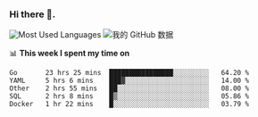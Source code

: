 ### Hi there 👋. 

<!-- **runtu666/runtu666** is a ✨ _special_ ✨ repository because its `README.md` (this file) appears on your GitHub profile. -->


![Most Used Languages](https://github-readme-stats.vercel.app/api/top-langs/?username=runtu666&theme=cobalt&layout=compact&hide=javascript,html)
![我的 GitHub 数据](https://github-readme-stats.vercel.app/api?username=runtu666&show_icons=true&theme=cobalt&count_private=true&line_height=20)


📊 **This week I spent my time on**
<!--START_SECTION:waka-->
```text
Go       23 hrs 25 mins  ████████████████░░░░░░░░░   64.20 % 
YAML     5 hrs 6 mins    ███▓░░░░░░░░░░░░░░░░░░░░░   14.00 % 
Other    2 hrs 55 mins   ██░░░░░░░░░░░░░░░░░░░░░░░   08.00 % 
SQL      2 hrs 8 mins    █▒░░░░░░░░░░░░░░░░░░░░░░░   05.86 % 
Docker   1 hr 22 mins    █░░░░░░░░░░░░░░░░░░░░░░░░   03.79 % 
```
<!--END_SECTION:waka-->


[comment]: <> (Here are some ideas to get you started:)

[comment]: <> (- 🔭 I’m currently working on tal)

[comment]: <> (- 🌱 I’m currently learning devops)

[comment]: <> (- 👯 I’m looking to collaborate on ...)

[comment]: <> (- 🤔 I’m looking for help with ...)

[comment]: <> (- 💬 Ask me about ...)

[comment]: <> (- 📫 How to reach me: ...)

[comment]: <> (- 😄 Pronouns: ...)

[comment]: <> (- ⚡ Fun fact: ...)

